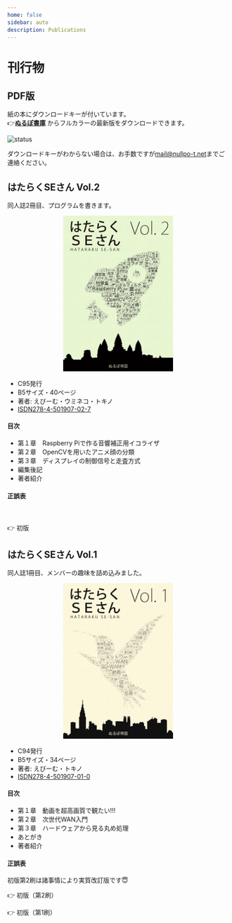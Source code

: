 ```yaml
---
home: false
sidebar: auto
description: Publications
---
```


# 刊行物

## PDF版

紙の本にダウンロードキーが付いています。  
👉[**ぬるぽ書庫**](http://dl.nullpo-t.net)
からフルカラーの最新版をダウンロードできます。

![status](https://img.shields.io/uptimerobot/status/m781260901-b23226ac554d7ae519fd90c9.svg)

ダウンロードキーがわからない場合は、お手数ですが[mail@nullpo-t.net](mailto:mail@nullpo-t.net)までご連絡ください。

## はたらくSEさん Vol.2

同人誌2冊目、プログラムを書きます。

<center><img src="./hse2-img-min.png" alt="hse2_cover" width="250px"/></center>

- C95発行
- B5サイズ・40ページ
- 著者: えびーむ・ウミネコ・トキノ
- [ISDN278-4-501907-02-7](https://isdn.jp/2784501907027)

#### 目次

- 第１章　Raspberry Piで作る音響補正用イコライザ
- 第２章　OpenCVを用いたアニメ顔の分類
- 第３章　ディスプレイの制御信号と走査方式
- 編集後記
- 著者紹介

#### 正誤表

　<!-- ←見た目を調整するための全角スペース-->

<!--
| 位置 | 誤 | 正 | 説明 |
| --- | --- | --- | --- |
| p.18 注釈*22 | https://www.ludd.ltu.se/ torger/brutefir.html | https://www.ludd.ltu.se/~torger/brutefir.html | 誤植 |
| p.27 箇条書き2行目 | ・どのカテゴリにも属しな　　　顔画像（分類対象でないキャラ） | ・どのカテゴリにも属しない顔画像（分類対象でないキャラ） | 誤植 |
-->

<div onclick="obj=document.getElementById('hse2-1_1-eratta').style; obj.display=(obj.display=='none')?'block':'none';">
<a style="cursor:pointer;">👉 初版</a>
</div>
<div id="hse2-1_1-eratta" style="display:none;clear:both;">
<table>
  <tr>
    <th>位置</th>
    <th>誤</th>
    <th>正</th>
    <th>説明</th>
  </tr>
  <tr>
    <td>p.18 注釈*22</td>
    <td>https://www.ludd.ltu.se/ torger/brutefir.html</td>
    <td>https://www.ludd.ltu.se/~torger/brutefir.html</td>
    <td>誤植</td>
  </tr>
  <tr>
    <td>p.27 箇条書き2行目</td>
    <td>・どのカテゴリにも属しな　　　顔画像（分類対象でないキャラ）</td>
    <td>・どのカテゴリにも属しない顔画像（分類対象でないキャラ）</td>
    <td>誤植</td>
  </tr>
</table>
</div>


## はたらくSEさん Vol.1

同人誌1冊目、メンバーの趣味を詰め込みました。

<center><img src="./hse1-img-min.png" alt="hse1_cover" width="250px"/></center>

- C94発行
- B5サイズ・34ページ
- 著者: えびーむ・トキノ
- [ISDN278-4-501907-01-0](https://isdn.jp/2784501907010)

#### 目次

- 第１章　動画を超高画質で観たい!!!
- 第２章　次世代WAN入門
- 第３章　ハードウェアから見る丸め処理
- あとがき
- 著者紹介

#### 正誤表

初版第2刷は諸事情により実質改訂版です😇

👉 初版（第2刷）

<!--
| 位置 | 誤 | 正 | 説明 |
| --- | --- | --- | --- |
| p.1 下から2行目 | （嫁を）を | （嫁）を | 誤植 |
| p.4 下から1行目 | より大容量なります。 | より大容量になります。 | 誤植 |
| p.5 コマンド 2行目 | --crf 22 ./output.mp4 | -crf 22 ./output.mp4 | 誤植 |
| p.10 12行目 | 多くの地域ではコストに見合いません。日本やシンガポールなどインターネット回線が発達している地域では、性能が逆転することもよくあります。 | 日本やシンガポールなどインターネット回線が発達している地域では、コストに見合いません。 | 誤植 |
| p.17 注釈*16 | 出典: Viptela - Cisco | 出典: Viptelaのアーキテクチャ - Cisco | 誤植 |
| p.17 注釈*17 | e.g. vEdgeが1台増えると | vEdgeが1台増えると | 誤植 |
| p.20 小々節名 | SIer | システムインテグレータ（SIer）| 補足 |
| p.22 3行目 | 演算可能な高速回路 | 演算できる高速な回路 | 補足 |
| p.23 4行目 | 以下の章 | 次の節 | 誤植 |
| 裏表紙 バーコード2行目 | 1923055005006 | 2923055005005 | 誤植 |
-->

<div onclick="obj=document.getElementById('hse1-1_1-eratta').style; obj.display=(obj.display=='none')?'block':'none';">
<a style="cursor:pointer;">👉 初版（第1刷）</a>
</div>
<div id="hse1-1_1-eratta" style="display:none;clear:both;">
<table>
  <tr>
    <th>位置</th>
    <th>誤</th>
    <th>正</th>
    <th>説明</th>
  </tr>
  <tr>
    <td>p.1 下から2行目</td>
    <td>（嫁を）を</td>
    <td>（嫁）を</td>
    <td>誤植</td>
  </tr>
  <tr>
    <td>p.4 下から1行目</td>
    <td>より大容量なります。</td>
    <td>より大容量になります。</td>
    <td>誤植</td>
  </tr>
  <tr>
    <td>p.5 コマンド 2行目</td>
    <td>--crf 22 ./output.mp4</td>
    <td>-crf 22 ./output.mp4</td>
    <td>誤植</td>
  </tr>
  <tr>
    <td>p.10 12行目</td>
    <td>多くの地域ではコストに見合いません。日本やシンガポールなどインターネット回線が発達している地域では、性能が逆転することもよくあります。</td>
    <td>日本やシンガポールなどインターネット回線が発達している地域では、コストに見合いません。</td>
    <td>誤植</td>
  </tr>
  <tr>
    <td>p.17 注釈*16</td>
    <td>出典: Viptela - Cisco</td>
    <td>出典: Viptelaのアーキテクチャ - Cisco</td>
    <td>誤植</td>
  </tr>
  <tr>
    <td>p.17 注釈*17</td>
    <td>e.g. vEdgeが1台増えると</td>
    <td>vEdgeが1台増えると</td>
    <td>誤植</td>
  </tr>
  <tr>
    <td>p.20 小々節名</td>
    <td>SIer</td>
    <td>システムインテグレータ（SIer）</td>
    <td>補足</td>
  </tr>
  <tr>
    <td>p.22 3行目</td>
    <td>演算可能な高速回路</td>
    <td>演算できる高速な回路</td>
    <td>補足</td>
  </tr>
  <tr>
    <td>p.23 4行目</td>
    <td>以下の章</td>
    <td>次の節</td>
    <td>誤植</td>
  </tr>
  <tr>
    <td>裏表紙 バーコード2行目</td>
    <td>1923055005006</td>
    <td>2923055005005</td>
    <td>誤植</td>
  </tr>
</table>
</div>
